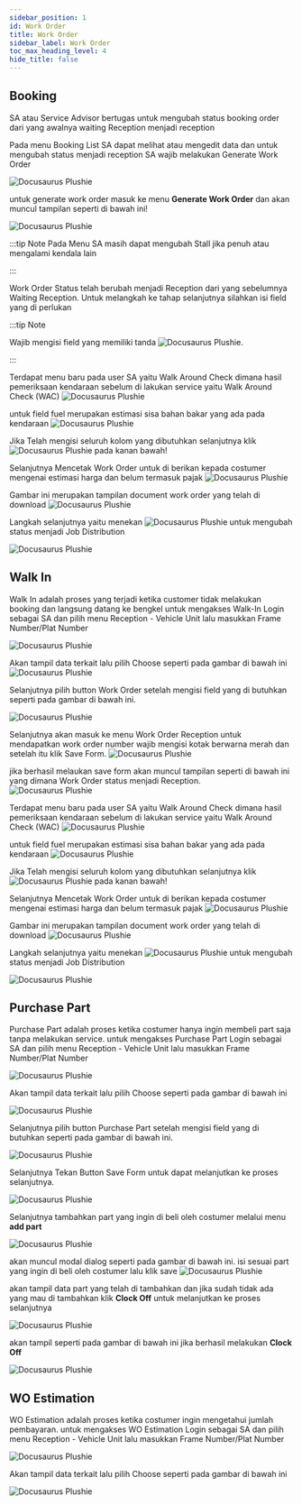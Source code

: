 ```yaml
---
sidebar_position: 1
id: Work Order
title: Work Order
sidebar_label: Work Order
toc_max_heading_level: 4
hide_title: false
---
```


## **Booking**

SA atau Service Advisor bertugas untuk mengubah status booking order dari yang awalnya waiting Reception menjadi reception

Pada menu Booking List SA dapat melihat atau mengedit data dan untuk mengubah status menjadi reception SA wajib melakukan Generate Work Order

![Docusaurus Plushie](/img/SH/32.png)

untuk generate work order masuk ke menu **Generate Work Order** dan akan muncul tampilan seperti di bawah ini!

![Docusaurus Plushie](/img/SH/33.png)

:::tip Note
Pada Menu SA masih dapat mengubah Stall jika penuh atau mengalami kendala lain

:::

Work Order Status telah berubah menjadi Reception dari yang sebelumnya Waiting Reception. Untuk melangkah ke tahap selanjutnya silahkan isi field yang di perlukan


:::tip Note

Wajib mengisi field yang memiliki tanda ![Docusaurus Plushie](/img/MRA/star.png).

:::

Terdapat menu baru pada user SA yaitu Walk Around Check dimana hasil pemeriksaan kendaraan sebelum di lakukan service yaitu Walk Around Check (WAC)
![Docusaurus Plushie](/img/SH/34.png)

<!-- Selanjutnya Mencetak Work Order untuk di berikan kepada costumer mengenai detail harga
![Docusaurus Plushie](/img/SH/37.png)

selanjutnya ini merupakan tampilan document work order yang telah di download
![Docusaurus Plushie](/img/SH/38.png) -->

untuk field fuel merupakan estimasi sisa bahan bakar yang ada pada kendaraan
![Docusaurus Plushie](/img/SH/35.png)

Jika Telah mengisi seluruh kolom yang dibutuhkan selanjutnya klik ![Docusaurus Plushie](/img/MRA/save.png) pada kanan bawah!

Selanjutnya Mencetak Work Order untuk di berikan kepada costumer mengenai estimasi harga dan belum termasuk pajak
![Docusaurus Plushie](/img/SH/37.png)

Gambar ini merupakan tampilan document work order yang telah di download
![Docusaurus Plushie](/img/SH/38.png)

Langkah selanjutnya yaitu menekan ![Docusaurus Plushie](/img/MRA/clockof.png) untuk mengubah status menjadi Job Distribution

![Docusaurus Plushie](/img/SH/36.png)


## **Walk In**
Walk In adalah proses yang terjadi ketika customer tidak melakukan booking dan langsung datang ke bengkel
untuk mengakses Walk-In Login sebagai SA dan pilih menu Reception - Vehicle Unit lalu masukkan Frame Number/Plat Number 

![Docusaurus Plushie](/img/SH/43.png)

Akan tampil data terkait lalu pilih Choose seperti pada gambar di bawah ini 
![Docusaurus Plushie](/img/SH/44.png)

Selanjutnya pilih button Work Order setelah mengisi field yang di butuhkan seperti pada gambar di bawah ini.

![Docusaurus Plushie](/img/SH/45.png)

Selanjutnya akan masuk ke menu Work Order Reception untuk mendapatkan work order number wajib mengisi kotak berwarna merah dan setelah itu klik Save Form.
![Docusaurus Plushie](/img/SH/46.png)

jika berhasil melaukan save form akan muncul tampilan seperti di bawah ini yang dimana Work Order status menjadi Reception.  
![Docusaurus Plushie](/img/SH/47.png)

Terdapat menu baru pada user SA yaitu Walk Around Check dimana hasil pemeriksaan kendaraan sebelum di lakukan service yaitu Walk Around Check (WAC)
![Docusaurus Plushie](/img/SH/34.png)

<!-- Selanjutnya Mencetak Work Order untuk di berikan kepada costumer mengenai detail harga
![Docusaurus Plushie](/img/SH/37.png)

selanjutnya ini merupakan tampilan document work order yang telah di download
![Docusaurus Plushie](/img/SH/38.png) -->

untuk field fuel merupakan estimasi sisa bahan bakar yang ada pada kendaraan
![Docusaurus Plushie](/img/SH/35.png)

Jika Telah mengisi seluruh kolom yang dibutuhkan selanjutnya klik ![Docusaurus Plushie](/img/MRA/save.png) pada kanan bawah!

Selanjutnya Mencetak Work Order untuk di berikan kepada costumer mengenai estimasi harga dan belum termasuk pajak
![Docusaurus Plushie](/img/SH/37.png)

Gambar ini merupakan tampilan document work order yang telah di download
![Docusaurus Plushie](/img/SH/38.png)

Langkah selanjutnya yaitu menekan ![Docusaurus Plushie](/img/MRA/clockof.png) untuk mengubah status menjadi Job Distribution

![Docusaurus Plushie](/img/SH/36.png)

## **Purchase Part**

Purchase Part adalah proses ketika costumer hanya ingin membeli part saja tanpa melakukan service. untuk mengakses Purchase Part Login sebagai SA dan pilih menu Reception - Vehicle Unit lalu masukkan Frame Number/Plat Number 

![Docusaurus Plushie](/img/SH/43.png)

Akan tampil data terkait lalu pilih Choose seperti pada gambar di bawah ini 

![Docusaurus Plushie](/img/SH/44.png)

Selanjutnya pilih button Purchase Part setelah mengisi field yang di butuhkan seperti pada gambar di bawah ini.

![Docusaurus Plushie](/img/SH/48.png)

Selanjutnya Tekan Button Save Form untuk dapat melanjutkan ke proses selanjutnya.

![Docusaurus Plushie](/img/SH/49.png)

Selanjutnya tambahkan part yang ingin di beli oleh costumer melalui menu **add part** 

![Docusaurus Plushie](/img/SH/50.png)

akan muncul modal dialog seperti pada gambar di bawah ini. isi sesuai part yang ingin di beli oleh costumer lalu klik save
![Docusaurus Plushie](/img/SH/51.png)

akan tampil data part yang telah di tambahkan dan jika sudah tidak ada yang mau di tambahkan klik **Clock Off** untuk melanjutkan ke proses selanjutnya

![Docusaurus Plushie](/img/SH/52.png)

akan tampil seperti pada gambar di bawah ini jika berhasil melakukan **Clock Off**


![Docusaurus Plushie](/img/SH/53.png)


## **WO Estimation**

WO Estimation adalah proses ketika costumer  ingin mengetahui jumlah pembayaran. untuk mengakses WO Estimation Login sebagai SA dan pilih menu Reception - Vehicle Unit lalu masukkan Frame Number/Plat Number

![Docusaurus Plushie](/img/SH/43.png)

Akan tampil data terkait lalu pilih Choose seperti pada gambar di bawah ini 

![Docusaurus Plushie](/img/SH/44.png)